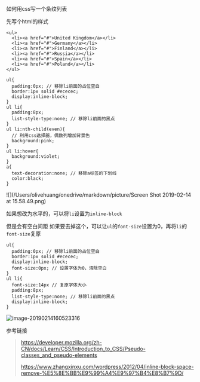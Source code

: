 如何用css写一个条纹列表

先写个html的样式

```
<ul>
  <li><a href="#">United Kingdom</a></li>
  <li><a href="#">Germany</a></li>
  <li><a href="#">Finland</a></li>
  <li><a href="#">Russia</a></li>
  <li><a href="#">Spain</a></li>
  <li><a href="#">Poland</a></li>
</ul>
```

```
ul{
  padding:0px; // 移除li前面的占位空白
  border:1px solid #ececec;
  display:inline-block;
}
ul li{
  padding:8px;
  list-style-type:none; // 移除li前面的黑点
}
ul li:nth-child(even){
  // 利用css选择器，偶数列增加背景色
  background:pink;
}
ul li:hover{
  background:violet;
}
a{
  text-decoration:none; // 移除a标签的下划线
  color:black;
}
```

![](/Users/olivehuang/onedrive/markdown/picture/Screen Shot 2019-02-14 at 15.58.49.png)



如果想改为水平的，可以将`li`设置为`inline-block`

但是会有空白间距 如果要去掉这个，可以让`ul`的`font-size`设置为0，再将`li`的`font-size`复原

```
ul{
  padding:0px; // 移除li前面的占位空白
  border:1px solid #ececec;
  display:inline-block;
  font-size:0px; // 设置字体为0，清除空白
}
ul li{
  font-size:14px // 复原字体大小
  padding:8px;
  list-style-type:none; // 移除li前面的黑点
  display:inline-block;
}
```

![image-20190214160523316](/Users/olivehuang/onedrive/markdown/picture/image-20190214160523316.png)



参考链接

> https://developer.mozilla.org/zh-CN/docs/Learn/CSS/Introduction_to_CSS/Pseudo-classes_and_pseudo-elements
>
> https://www.zhangxinxu.com/wordpress/2012/04/inline-block-space-remove-%E5%8E%BB%E9%99%A4%E9%97%B4%E8%B7%9D/